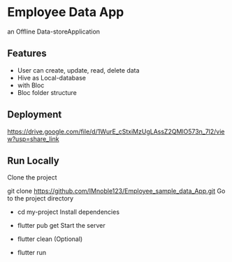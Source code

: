 # Employee Data App
an Offline Data-storeApplication

## Features
- User can create, update, read, delete data
- Hive as Local-database
- with Bloc
- Bloc folder structure
## Deployment
https://drive.google.com/file/d/1WurE_cStxiMzUgLAssZ2QMlO573n_7l2/view?usp=share_link

## Run Locally
Clone the project

git clone https://github.com/IMnoble123/Employee_sample_data_App.git
Go to the project directory

-  cd my-project
   Install dependencies

-  flutter pub get
   Start the server
   
-  flutter clean (Optional)

-  flutter run
